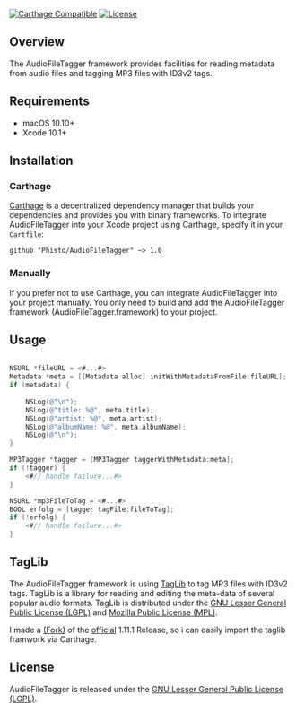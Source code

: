 [![Carthage Compatible](https://img.shields.io/badge/Carthage-compatible-4BC51D.svg?style=flat)](https://github.com/Carthage/Carthage)
[![License](https://img.shields.io/github/license/phisto/AudioFileTagger.svg)](https://github.com/Phisto/AudioFileTagger)

## Overview

The AudioFileTagger framework provides facilities for reading metadata from audio files and tagging MP3 files with ID3v2 tags.


## Requirements

- macOS 10.10+
- Xcode 10.1+


## Installation

### Carthage

[Carthage](https://github.com/Carthage/Carthage) is a decentralized dependency manager that builds your dependencies and provides you with binary frameworks. To integrate AudioFileTagger into your Xcode project using Carthage, specify it in your `Cartfile`:

```ogdl
github "Phisto/AudioFileTagger" ~> 1.0
```


### Manually

If you prefer not to use Carthage, you can integrate AudioFileTagger into your project manually.
You only need to build and add the AudioFileTagger framework (AudioFileTagger.framework) to your project. 


## Usage

```objectivec

NSURL *fileURL = <#...#>
Metadata *meta = [[Metadata alloc] initWithMetadataFromFile:fileURL];
if (metadata) {
    
    NSLog(@"\n");
    NSLog(@"title: %@", meta.title);
    NSLog(@"artist: %@", meta.artist);
    NSLog(@"albumName: %@", meta.albumName);
    NSLog(@"\n");
}

MP3Tagger *tagger = [MP3Tagger taggerWithMetadata:meta];
if (!tagger) {
    <#// handle failure...#>
}

NSURL *mp3FileToTag = <#...#>
BOOL erfolg = [tagger tagFile:fileToTag];
if (!erfolg) {
    <#// handle failure...#>
}

```


## TagLib

The AudioFileTagger framework is using [TagLib](https://taglib.org/) to tag MP3 files with ID3v2 tags.
TagLib is a library for reading and editing the meta-data of several popular audio formats. TagLib is distributed under the [GNU Lesser General Public License (LGPL)](https://www.gnu.org/licenses/) and [Mozilla Public License (MPL)](https://www.mozilla.org/en-US/MPL/). 

I made a [(Fork)](https://github.com/Phisto/TagLib) of the [official](https://taglib.org/) 1.11.1 Release, so i can easily import the taglib framwork via Carthage.


## License

AudioFileTagger is released under the [GNU Lesser General Public License (LGPL)](https://www.gnu.org/licenses/). 
